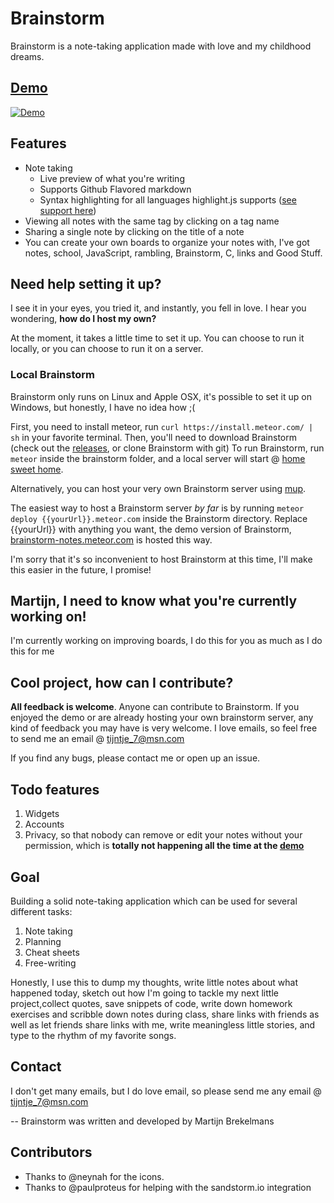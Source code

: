 Brainstorm
===

Brainstorm is a note-taking application made with love and my childhood dreams.

## [Demo](http://brainstorm-notes.meteor.com)

[![Demo](https://raw.githubusercontent.com/Azeirah/brainstorm/master/Brainstorm-preview.png)](http://brainstorm-notes.meteor.com)

Features
---

* Note taking
  * Live preview of what you're writing
  * Supports Github Flavored markdown
  * Syntax highlighting for all languages highlight.js supports ([see support here](https://highlightjs.org/static/test.html))
* Viewing all notes with the same tag by clicking on a tag name
* Sharing a single note by clicking on the title of a note
* You can create your own boards to organize your notes with, I've got notes, school, JavaScript, rambling, Brainstorm, C, links and Good Stuff.

Need help setting it up?
---

I see it in your eyes, you tried it, and instantly, you fell in love. I hear you wondering, **how do I host my own?**

At the moment, it takes a little time to set it up. You can choose to run it locally, or you can choose to run it on a server.

### Local Brainstorm

Brainstorm only runs on Linux and Apple OSX, it's possible to set it up on Windows, but honestly, I have no idea how ;(

First, you need to install meteor, run `curl https://install.meteor.com/ | sh` in your favorite terminal.
Then, you'll need to download Brainstorm (check out the [releases](https://github.com/Azeirah/brainstorm/releases), or clone Brainstorm with git)
To run Brainstorm, run `meteor` inside the brainstorm folder, and a local server will start @ [home sweet home](http://localhost:3000).

Alternatively, you can host your very own Brainstorm server using [mup](https://github.com/arunoda/meteor-up).

The easiest way to host a Brainstorm server *by far* is by running `meteor deploy {{yourUrl}}.meteor.com` inside the Brainstorm directory. Replace {{yourUrl}} with anything you want, the demo version of Brainstorm, [brainstorm-notes.meteor.com](http://brainstorm-notes.meteor.com) is hosted this way.

I'm sorry that it's so inconvenient to host Brainstorm at this time, I'll make this easier in the future, I promise!

Martijn, I need to know what you're currently working on!
---

I'm currently working on improving boards, I do this for you as much as I do this for me

Cool project, how can I contribute?
---

**All feedback is welcome**. Anyone can contribute to Brainstorm. If you enjoyed the demo or are already hosting your own brainstorm server, any kind of feedback you may have is very welcome. I love emails, so feel free to send me an email @ tijntje_7@msn.com

If you find any bugs, please contact me or open up an issue.

Todo features
---

1. Widgets
2. Accounts
3. Privacy, so that nobody can remove or edit your notes without your permission, which is **totally not happening all the time at the [demo](brainstorm-notes.meteor.com)**

Goal
---

Building a solid note-taking application which can be used for several different tasks:

1. Note taking
2. Planning
3. Cheat sheets
4. Free-writing

Honestly, I use this to dump my thoughts, write little notes about what happened today, sketch out how I'm going to tackle my next little project,collect quotes, save snippets of code, write down homework exercises and scribble down notes during class, share links with friends as well as let friends share links with me, write meaningless little stories, and type to the rhythm of my favorite songs.

Contact
---

I don't get many emails, but I do love email, so please send me any email @ tijntje_7@msn.com

-- Brainstorm was written and developed by Martijn Brekelmans

Contributors
---

* Thanks to @neynah for the icons.
* Thanks to @paulproteus for helping with the sandstorm.io integration
